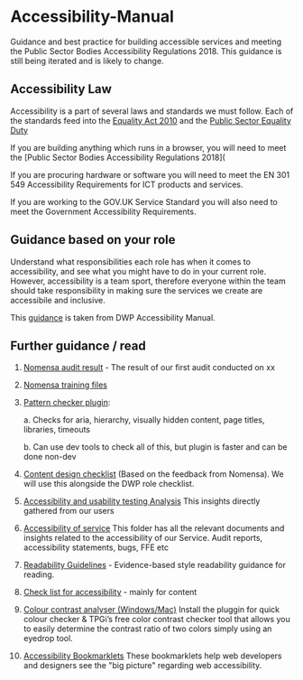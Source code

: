 # Accessibility-Manual
Guidance and best practice for building accessible services and meeting the Public Sector Bodies Accessibility Regulations 2018.  This guidance is still being iterated and is likely to change.


<h2>Accessibility Law</h2>

Accessibility is a part of several laws and standards we must follow. Each of the standards feed into the [Equality Act 2010](https://www.gov.uk/guidance/equality-act-2010-guidance) and the [Public Sector Equality Duty](https://www.gov.uk/government/publications/public-sector-equality-duty)

If you are building anything which runs in a browser, you will need to meet the [Public Sector Bodies Accessibility Regulations 2018](

If you are procuring hardware or software you will need to meet the EN 301 549 Accessibility Requirements for ICT products and services.

If you are working to the GOV.UK Service Standard you will also need to meet the Government Accessibility Requirements.

<h2>Guidance based on your role</h2>
 
Understand what responsibilities each role has when it comes to accessibility, and see what you might have to do in your current role. However, accessibility is a team sport, therefore everyone within the team should take responsibility in making sure the services we create are accessibile and inclusive.

This [guidance](https://accessibility-manual.dwp.gov.uk/guidance-for-your-job-role) is taken from DWP Accessibility Manual.


<h2>Further guidance / read</h2>

1. [Nomensa audit result](https://hfund365-my.sharepoint.com/personal/rosa_fernandez_heritagefund_org_uk/_layouts/15/onedrive.aspx?viewid=336de365%2D0d1f%2D42b4%2D8d2f%2D009584489531&id=%2Fsites%2FDigitalServiceDesignTeam%2FShared%20Documents%2FAccessibility%20of%20Service%2FExternal%20audits&listurl=https%3A%2F%2Fhfund365%2Esharepoint%2Ecom%2Fsites%2FDigitalServiceDesignTeam%2FShared%20Documents) - The result of our first audit conducted on xx


2. [Nomensa training files](https://hfund365.sharepoint.com/sites/DigitalServiceDesignTeam/Shared%20Documents/Forms/AllItems.aspx?csf=1&web=1&e=w7T8Jt&cid=7ed34840%2Dafaa%2D4963%2Da2d7%2D4fb3411b0166&FolderCTID=0x01200016F387F9573D8F4DB143FA1BB44699EF&viewid=336de365%2D0d1f%2D42b4%2D8d2f%2D009584489531&id=%2Fsites%2FDigitalServiceDesignTeam%2FShared%20Documents%2FAccessibility%20of%20Service%2FNomensa%20training%20files)


3. [Pattern checker plugin](https://chrome.google.com/webstore/detail/pattern-checker/amjjliajblignodfdjalnfkekkeflkph):

    a. Checks for aria, hierarchy, visually hidden content, page titles, libraries, timeouts

    b. Can use dev tools to check all of this, but plugin is faster and can be done non-dev


4. [Content design checklist](https://hfund365.sharepoint.com/:w:/r/sites/DigitalServiceDesignTeam/_layouts/15/Doc.aspx?sourcedoc=%7B7128E5CF-7C37-45EE-BAC0-2E6D67BD9990%7D&file=Content%20design%20accessibility%20checklist.docx&action=default&mobileredirect=true) (Based on the feedback from Nomensa). We will use this alongside the DWP role checklist.

5. [Accessibility and usability testing Analysis](https://hfund365.sharepoint.com/:p:/r/sites/DigitalServiceDesignTeam/_layouts/15/Doc.aspx?sourcedoc=%7B418F3DDA-995A-48DE-96C6-09216911836F%7D&file=Accessibility%20and%20Usability%20Testing%20Analysis.pptx&action=edit&mobileredirect=true&DefaultItemOpen=1) 
This insights directly gathered from our users

6. [Accessibility of service](https://hfund365.sharepoint.com/sites/DigitalServiceDesignTeam/Shared%20Documents/Forms/AllItems.aspx?viewid=336de365%2D0d1f%2D42b4%2D8d2f%2D009584489531&id=%2Fsites%2FDigitalServiceDesignTeam%2FShared%20Documents%2FAccessibility%20of%20Service)
This folder has all the relevant documents and insights related to the accessibility of our Service. Audit reports, accessibility statements, bugs, FFE etc

7. [Readability Guidelines](https://readabilityguidelines.co.uk/) - Evidence-based style readability guidance for reading.

8. [Check  list for accessibility](https://gss.civilservice.gov.uk/requesting-to-upload-content-on-the-gss-website/checklist-for-creating-content-for-the-government-statistical-service-gss-website/) - mainly for content 

9. [Colour contrast analyser (Windows/Mac)](https://www.tpgi.com/color-contrast-checker/)
Install the pluggin for quick colour checker & TPGi’s free color contrast checker tool that allows you to easily determine the contrast ratio of two colors simply using an eyedrop tool.

10. [Accessibility Bookmarklets](https://accessibility-bookmarklets.org/) These bookmarklets help web developers and designers see the "big picture" regarding web accessibility.

